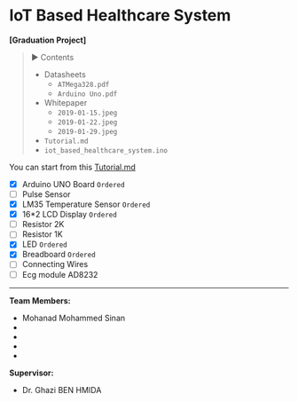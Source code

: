 # IoT Based Healthcare System

**[Graduation Project]**

>:arrow_forward: Contents
>  - Datasheets
>    - `ATMega328.pdf`
>    - `Arduino Uno.pdf`
>  - Whitepaper
>     - `2019-01-15.jpeg`
>     - `2019-01-22.jpeg`
>     - `2019-01-29.jpeg`
>   - `Tutorial.md`
>   - `iot_based_healthcare_system.ino`

You can start from this [Tutorial.md](Contents/Tutorial.md)


- [x] Arduino UNO Board `Ordered`
- [ ] Pulse Sensor
- [x] LM35 Temperature Sensor `Ordered`
- [x] 16*2 LCD Display `Ordered`
- [ ] Resistor 2K
- [ ] Resistor 1K
- [x] LED `Ordered`
- [x] Breadboard `Ordered`
- [ ] Connecting Wires
- [ ] Ecg module AD8232

----
**Team Members:**
- Mohanad Mohammed Sinan
- 
- 
- 
- 
**Supervisor:**
- Dr. Ghazi BEN HMIDA

